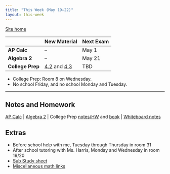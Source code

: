 ```yaml
---
title: "This Week (May 19–22)"
layout: this-week
---
```


[Site home](./)

|                  | New Material                                                                                                                                                    | Next Exam |
| ---------------- | --------------------------------------------------------------------------------------------------------------------------------------------------------------- | --------- |
| **AP Calc**      | –                                                                                                                                                               | May 1     |
| **Algebra 2**    | –                                                                                                                                                               | May 21    |
| **College Prep** | [4.2](./openstax-elementary-algebra-2e/4-2-graph-linear-equations-in-two-variables.md) and [4.3](./openstax-elementary-algebra-2e/4-3-graph-with-intercepts.md) | TBD       |

- College Prep: Room 8 on Wednesday.
- No school Friday, and no school Monday and Tuesday.

---

## Notes and Homework

[AP Calc](./calc-for-ap-larson/) \| [Algebra 2](./envision-algebra-2/) \| College Prep [notes/HW](./openstax-elementary-algebra-2e/) and [book](https://openstax.org/books/elementary-algebra-2e/pages/2-introduction) \| [Whiteboard notes](https://1drv.ms/o/c/c4097c61e06a2b97/EpojsyS4IFdOp0qZoDZdHikBZAinLWQ3ncbWjBZVKo0vtQ?e=5egVmL)

## Extras

- Before school help with me, Tuesday through Thursday in room 31
- After school tutoring with Ms. Harris, Monday and Wednesday in room 19/20
- [Sub Study sheet](https://docs.google.com/spreadsheets/d/1cOCYZAF-hvZ42TtM_6EWiE3OjpTO7w4Vou7y87UMICU/edit?pli=1&gid=0#gid=0)
- [Miscellaneous math links](./misc/math-links.md)
